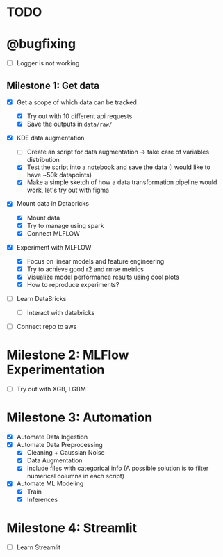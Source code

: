 # TODO

# @bugfixing

* [ ] Logger is not working

## Milestone 1: Get data

* [X] Get a scope of which data can be tracked

  * [X] Try out with 10 different api requests
  * [X] Save the outputs in `data/raw/`
* [X] KDE data augmentation

  * [ ] Create an script for data augmentation -> take care of variables distribution
  * [X] Test the script into a notebook and save the data (I would like to have ~50k datapoints)
  * [X] Make a simple sketch of how a data transformation pipeline would work, let's try out with figma
* [X] Mount data in Databricks

  * [X] Mount data
  * [X] Try to manage using spark
  * [X] Connect MLFLOW
* [X] Experiment with MLFLOW

  * [X] Focus on linear models and feature engineering
  * [X] Try to achieve good r2 and rmse metrics
  * [X] Visualize model performance results using cool plots
  * [X] How to reproduce experiments?
* [ ] Learn DataBricks

  * [ ] Interact with databricks
* [ ] Connect repo to aws

# Milestone 2: MLFlow Experimentation

* [ ] Try out with XGB, LGBM

# Milestone 3: Automation

* [X] Automate Data Ingestion
* [X] Automate Data Preprocessing
  * [X] Cleaning + Gaussian Noise
  * [X] Data Augmentation
  * [X] Include files with categorical info (A possible solution is to filter numerical columns in each script)
* [X] Automate ML Modeling
  * [X] Train
  * [X] Inferences

# Milestone 4: Streamlit

* [ ] Learn Streamlit
